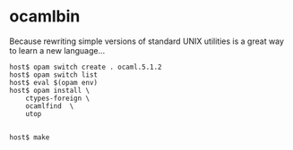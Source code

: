 # ocamlbin

Because rewriting simple versions of standard UNIX utilities is a great way
to learn a new language...


    host$ opam switch create . ocaml.5.1.2
    host$ opam switch list
    host$ eval $(opam env)
    host$ opam install \
        ctypes-foreign \
        ocamlfind  \
        utop


    host$ make
